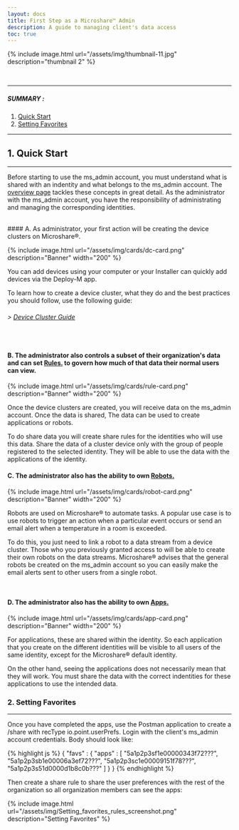 ```yaml
---
layout: docs
title: First Step as a Microshare™ Admin
description: A guide to managing client's data access
toc: true
---
```




{% include image.html url="/assets/img/thumbnail-11.jpg" description="thumbnail 2" %}

<br>

---------------------------------------

##### SUMMARY : 

1. [Quick Start](./#1-quick-start)
2. [Setting Favorites](./#2-setting-favorites)



---------------------------------------

## 1. Quick Start
---------------------------------------

Before starting to use the ms_admin account, you must understand what is shared with an indentity and what belongs to the ms_admin account. The [overview page](../overview) tackles these concepts in great detail. As the administrator with the ms_admin account, you have the responsibility of administrating and managing the corresponding identities. 

<br>
#### A. As administrator, your first action will be creating the device clusters on Microshare®.

{% include image.html url="/assets/img/cards/dc-card.png" description="Banner" width="200" %} 

You can add devices using your computer or your Installer can quickly add devices via the Deploy-M app. 

To learn how to create a device cluster, what they do and the best practices you should follow, use the following guide:

###### > [Device Cluster Guide](/docs/2/technical/microshare-platform/device-cluster-guide/)
<br>

#### B. The administrator also controls a subset of their organization's data and can set [Rules.](/docs/2/technical/microshare-platform/rules-guide/) to govern how much of that data their normal users can view. 

{% include image.html url="/assets/img/cards/rule-card.png" description="Banner" width="200" %} 

Once the device clusters are created, you will receive data on the ms_admin account. Once the data is shared, The data can be used to create applications or robots. 

To do share data you will create share rules for the identities who will use this data. Share the data of a cluster device only with the group of people registered to the selected identity. They will be able to use the data with the applications of the identity.
<br>

#### C. The administrator also has the ability to own [Robots.](/docs/2/technical/microshare-platform-advanced/robots-guide/)

{% include image.html url="/assets/img/cards/robot-card.png" description="Banner" width="200" %} 

Robots are used on Microshare® to automate tasks. A popular use case is to use robots to trigger an action when a particular event occurs or send an email alert when a temperature in a room is exceeded.

To do this, you just need to link a robot to a data stream from a device cluster. 
Those who you previously granted access to will be able to create their own robots on the data streams. Microshare® advises that the general robots be created on the ms_admin account so you can easily make the email alerts sent to other users from a single robot. 

<br>

#### D. The administrator also has the ability to own [Apps.](/docs/2/technical/microshare-platform/dashboard-guide/)

{% include image.html url="/assets/img/cards/app-card.png" description="Banner" width="200" %} 

For applications, these are shared within the identity. So each application that you create on the different identities will be visible to all users of the same identity, except for the Microshare® default identity. 

On the other hand, seeing the applications does not necessarily mean that they will work. You must share the data with the correct indentities for these applications to use the intended data. 

### 2. Setting Favorites
---------------------------------------

Once you have completed the apps, use the Postman application to create a /share with recType io.point.userPrefs. Login with the client's ms_admin account credentials.  Body should look like: 

{% highlight js %}
  { 
    "favs" : { 
      "apps" : 
        [ 
          "5a1p2p3sf1e00000343f72???", 
          "5a1p2p3sb1e00006a3ef72???", 
          "5a1p2p3sc1e00009151f78???", 
          "5a1p2p3s51d0000d1b8c0b???" 
        ] 
    }
  } 
{% endhighlight %}

Then create a share rule to share the user preferences with the rest of the organization so all organization members can see the apps:

{% include image.html url="/assets/img/Setting_favorites_rules_screenshot.png" description="Setting Favorites" %}



